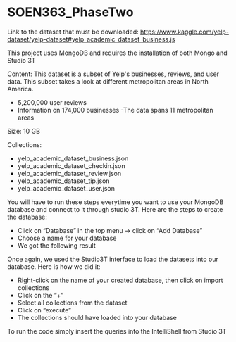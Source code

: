 # SOEN363_PhaseTwo

Link to the dataset that must be downloaded:
https://www.kaggle.com/yelp-dataset/yelp-dataset#yelp_academic_dataset_business.js

This project uses MongoDB and requires the installation of both Mongo and Studio 3T

Content: This dataset is a subset of Yelp's businesses, reviews, and user data. This subset takes a look at different metropolitan areas in North America.
- 5,200,000 user reviews
- Information on 174,000 businesses
-The data spans 11 metropolitan areas

Size: 10 GB

Collections:
- yelp_academic_dataset_business.json
- yelp_academic_dataset_checkin.json
- yelp_academic_dataset_review.json
- yelp_academic_dataset_tip.json
- yelp_academic_dataset_user.json

You will have to run these steps everytime you want to use your MongoDB database and
connect to it through studio 3T. Here are the steps to create the database:
- Click on “Database” in the top menu -> click on “Add Database”
- Choose a name for your database
- We got the following result

Once again, we used the Studio3T interface to load the datasets into our database. Here is how
we did it:
- Right-click on the name of your created database, then click on import collections
- Click on the “+”
- Select all collections from the dataset
- Click on “execute”
- The collections should have loaded into your database

To run the code simply insert the queries into the IntelliShell from Studio 3T
